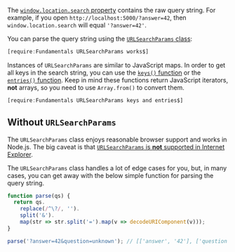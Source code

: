 The [`window.location.search` property](https://www.w3schools.com/jsref/prop_loc_search.asp)
contains the raw query string. For example, if you open `http://localhost:5000/?answer=42`,
then `window.location.search` will equal `'?answer=42'`.

You can parse the query string using the [`URLSearchParams` class](https://developer.mozilla.org/en-US/docs/Web/API/URLSearchParams):

```javascript
[require:Fundamentals URLSearchParams works$]
```

Instances of `URLSearchParams` are similar to JavaScript maps. In order to
get all keys in the search string, you can use the [`keys()` function](https://developer.mozilla.org/en-US/docs/Web/API/URLSearchParams/keys) or the [`entries()` function](https://developer.mozilla.org/en-US/docs/Web/API/URLSearchParams/entries). Keep in
mind these functions return JavaScript iterators, **not** arrays, so you need to
use `Array.from()` to convert them.

```javascript
[require:Fundamentals URLSearchParams keys and entries$]
```

Without `URLSearchParams`
------------------------

The `URLSearchParams` class enjoys reasonable browser support and works
in Node.js. The big caveat is that [`URLSearchParams` is **not** supported in Internet Explorer](https://developer.mozilla.org/en-US/docs/Web/API/URLSearchParams#Browser_compatibility).

The `URLSearchParams` class handles a lot of edge cases for you, but, in
many cases, you can get away with the below simple function for parsing
the query string.

```javascript
function parse(qs) {
  return qs.
    replace(/^\?/, '').
    split('&').
    map(str => str.split('=').map(v => decodeURIComponent(v)));
}

parse('?answer=42&question=unknown'); // [['answer', '42'], ['question', 'unknown']]
```